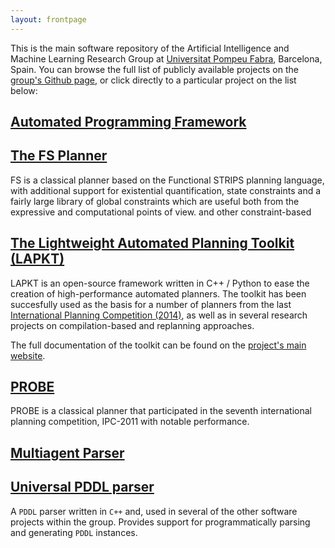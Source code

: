 ```yaml
---
layout: frontpage
---
```


This is the main software repository of the
Artificial Intelligence and Machine Learning Research Group
at [Universitat Pompeu Fabra](https://www.upf.edu), Barcelona, Spain.
You can browse the full list of publicly available projects on the [group's Github page](https://github.com/aig-upf/),
or click directly to a particular project on the list below:

## [Automated Programming Framework](https://github.com/aig-upf/automated-programming-framework)


## [The FS Planner](https://github.com/aig-upf/fs)

FS is a classical planner based on the Functional STRIPS planning language,
with additional support for existential quantification, state constraints and a fairly large
library of global constraints which are useful both from the expressive and computational points of view.
and other constraint-based


## [The Lightweight Automated Planning Toolkit (LAPKT)](https://github.com/aig-upf/LAPKT-public)
LAPKT is an open-source framework written in C++ / Python to ease the creation of high-performance automated planners.
The toolkit has been succesfully used as the basis for a number of planners from
the last [International Planning Competition (2014)](https://helios.hud.ac.uk/scommv/IPC-14/), as well as
in several research projects on compilation-based and replanning approaches.

The full documentation of the toolkit can be found on the [project's main website](http://lapkt.org).


## [PROBE](https://github.com/aig-upf/probe)

PROBE is a classical planner that participated in the seventh international planning competition, IPC-2011 with notable
performance.


## [Multiagent Parser](https://github.com/aig-upf/universal-pddl-parser-multiagent)



## [Universal PDDL parser](https://github.com/aig-upf/universal-pddl-parser)

A `PDDL` parser written in `C++` and, used in several of the other software projects within the group.
Provides support for programmatically parsing and generating `PDDL` instances.


